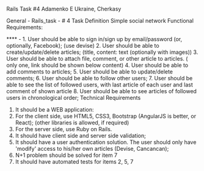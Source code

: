 Rails Task #4
Adamenko E
Ukraine, Cherkasy

General - Rails_task - # 4
Task Definition
Simple social network
Functional Requirements:

**** - 1. User should be able to sign in/sign up by email/password (or, optionally, Facebook); (use devise)
2. User should be able to create/update/delete articles; (title, content: text (optionally with images))
3. User should be able to attach file, comment, or other article to articles. ( only one, link should be shown below content)
4. User should be able to add comments to articles;
5. User should be able to update/delete comments;
6. User should be able to follow other users;
7. User should be able to see the list of followed users, with last article of each user and last comment of shown article
8. User should be able to see articles of followed users in chronological order;
Technical Requirements
1. It should be a WEB application:
1. For the client side, use HTML5, CSS3, Bootstrap (AngularJS is better, or React); (other libraries is allowed, if required)
2. For the server side, use Ruby on Rails.
2. It should have client side and server side validation;
3. It should have a user authentication solution. The user should only have 'modify' access to his/her own articles (Devise,
Cancancan);
4. N+1 problem should be solved for item 7
5. It should have automated tests for items 2, 5, 7
